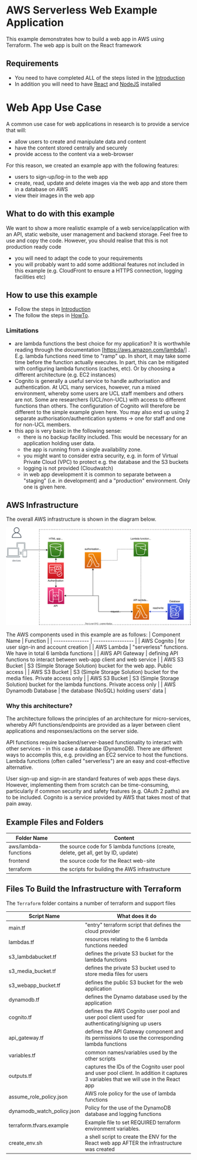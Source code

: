 # AWS Serverless Web Example Application

This example demonstrates how to build a web app in AWS using Terraform.
The web app is built on the React framework 

## Requirements
- You need to have completed ALL of the steps listed in the [Introduction](../Introduction.md)
- In addition you will need to have [React](https://reactjs.org) and [NodeJS](https://nodejs.org/en/) installed

# Web App Use Case

A common use case for web applications in research is to provide a service that will:
- allow users to create and manipulate data and content
- have the content stored centrally and securely
- provide access to the content via a web-browser

For this reason, we created an example app with the following features:
- users to sign-up/log-in to the web app
- create, read, update and delete images via the web app and store them in a database on AWS
- view their images in the web app

## What to do with this example

We want to show a more realistic example of a web service/application with an API, static website, user management and backend storage.
Feel free to use and copy the code.
However, you should realise that this is not production ready code
- you will need to adapt the code to your requirements
- you will probably want to add some additional features not included in this example (e.g. CloudFront to ensure a HTTPS connection, logging facilities etc)


## How to use this example
- Follow the steps in [Introduction](../Introduction.md)
- The follow the steps in [HowTo](./HowTo.md). 

### Limitations

- are lambda functions the best choice for my application? It is worthwhile reading through the documentation [https://aws.amazon.com/lambda/] . E.g. lambda functions need time to "ramp" up. In short, it may take some time before the function actually executes. In part, this can be mitigated with configuring lambda functions (caches, etc). Or by choosing a different architecture (e.g. EC2 instances)
- Cognito is generally a useful service to handle authorisation and authentication. At UCL many services, however, run a mixed environment, whereby some users are UCL staff members and others are not. Some are researchers (UCL/non-UCL) with access to different functions than others. The configuration of Cognito will therefore be different to the simple example given here. You may also end up using 2 separate authorisation/authentication systems -> one for staff and one for non-UCL members.
- this app is very basic in the following sense:
   - there is no backup facility included. This would be necessary for an application holding user data. 
   - the app is running from a single availability zone. 
   - you might want to consider extra security, e.g. in form of Virtual Private Cloud (VPC) to protect e.g. the database and the S3 buckets
   - logging is not provided (Cloudwatch)
   - in web app development it is common to separate between a "staging" (i.e. in development) and a "production" environment. Only one is given here.

## AWS Infrastructure

The overall AWS infrastructure is shown in the diagram below.

![Serverless App Architecture](./ServerlessApp.svg)

The AWS components used in this example are as follows:
| Component Name | Function |
| --------------- | ----------------- |
| AWS Cognito | for user sign-in and account creation |
| AWS Lambda | "serverless" functions. We have in total 6 lambda functions | 
| AWS API Gateway | defining API functions to interact between web-app client and web service |
| AWS S3 Bucket | S3 (Simple Storage Solution) bucket for the web app. Public access |
| AWS S3 Bucket | S3 (Simple Storage Solution) bucket for the media files. Private access only |
| AWS S3 Bucket | S3 (Simple Storage Solution) bucket for the lambda functions. Private access only |
| AWS Dynamodb Database | the database (NoSQL) holding users' data |

### Why this architecture?
The architecture follows the principles of an architecture for micro-services, whereby API functions/endpoints are provided as a layer between client applications and responses/actions on the server side. 

API functions require backend/server-based functionality to interact with other services - in this case a database (DynamoDB).
There are different ways to accomplis this, e.g. providing an EC2 service to host the functions.
Lambda functions (often called "serverless") are an easy and cost-effective alternative. 

User sign-up and sign-in are standard features of web apps these days. However, implementing them from scratch can be time-consuming, particularly if 
common security and safety features (e.g. OAuth 2 paths) are to be included. Cognito is a service provided by AWS that takes most of that pain away. 


## Example Files and Folders

| Folder Name | Content |
| --------------- | ----------------- |
| aws/lambda-functions | the source code for 5 lambda functions (create, delete, get all, get by ID, update) |
| frontend | the source code for the React web-site |
| terraform | the scripts for building the AWS infrastructure |

## Files To Build the Infrastructure with Terraform

The ```Terraform``` folder contains a number of terraform and support files 

| Script Name | What does it do |
| --------------- | ----------------- |
| main.tf | "entry" terraform script that defines the cloud provider |
| lambdas.tf | resources relating to the 6 lambda functions needed |
| s3_lambdabucket.tf | defines the private S3 bucket for the lambda functions |
| s3_media_bucket.tf | defines the private S3 bucket used to store media files for users |
| s3_webapp_bucket.tf | defines the public S3 bucket for the web application |
| dynamodb.tf | defines the Dynamo database used by the application |
| cognito.tf | defines the AWS Cognito user pool and user pool client used for authenticating/signing up users |
| api_gateway.tf | defines the API Gateway component and its permissions to use the corresponding lambda functions | 
| variables.tf | common names/variables used by the other scripts |
| outputs.tf | captures the IDs of the Cognito user pool and user pool client. In addition it captures 3 variables that we will use in the React app |
| assume_role_policy.json | AWS role policy for the use of lambda functions |
| dynamodb_watch_policy.json | Policy for the use of the DynamoDB database and logging functions |
| terraform.tfvars.example | Example file to set REQUIRED terraform environment variables. | 
| create_env.sh | a shell script to create the ENV for the React web app AFTER the infrastructure was created |



